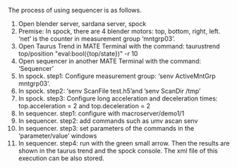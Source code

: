 The process of using sequencer is as follows.
1.	Open blender server, sardana server, spock
2.	Premise: In spock, there are 4 blender motors:  top, bottom, right, left.  ‘net’ is the counter in measurement group ‘mntgrp03’.
3.	Open Taurus Trend in MATE Terminal with the command: 
taurustrend top/position "eval:bool({top/state})" -r 10
4.	Open sequencer in another MATE Terminal with the command: ‘Sequencer’
5.	In spock. step1: Configure measurement group: ‘senv ActiveMntGrp mntgrp03’. 
6.	In spock. step2: ‘senv ScanFile test.h5’and ’senv ScanDir /tmp’
7.	In spock. step3: Configure long acceleration and deceleration times: top.acceleration = 2 and top.deceleration = 2
8.	In sequencer. step1: configure with macroserver/demo1/1
9.	In sequencer. step2: add commands such as umv ascan senv 
10.	 In sequencer. step3: set parameters of the  commands in the ‘parameter/value’ windows
11.	 In sequencer. step4: run with the green small arrow. Then the results are shown in the taurus trend and the spock console. The xml file of this execution can be also stored.
